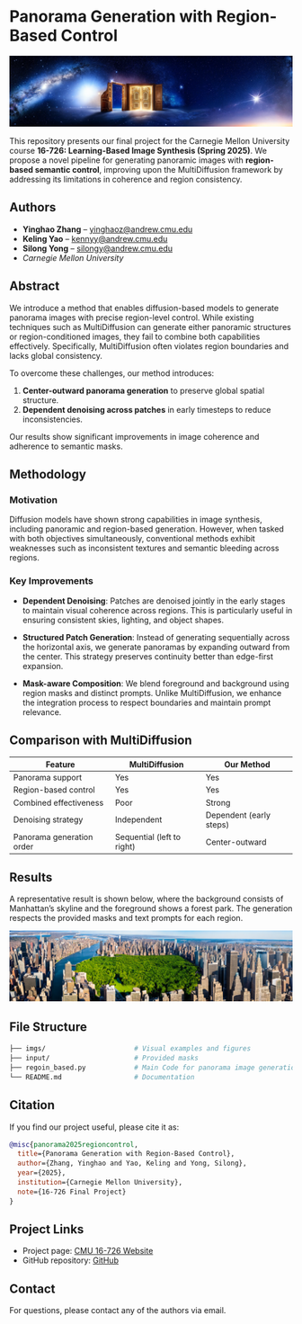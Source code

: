 # Panorama Generation with Region-Based Control

![Generated Panorama](./imgs/case5.jpg)

This repository presents our final project for the Carnegie Mellon University course **16-726: Learning-Based Image Synthesis (Spring 2025)**. We propose a novel pipeline for generating panoramic images with **region-based semantic control**, improving upon the MultiDiffusion framework by addressing its limitations in coherence and region consistency.

## Authors

- **Yinghao Zhang** – yinghaoz@andrew.cmu.edu  
- **Keling Yao** – kennyy@andrew.cmu.edu  
- **Silong Yong** – silongy@andrew.cmu.edu  
- *Carnegie Mellon University*

## Abstract

We introduce a method that enables diffusion-based models to generate panorama images with precise region-level control. While existing techniques such as MultiDiffusion can generate either panoramic structures or region-conditioned images, they fail to combine both capabilities effectively. Specifically, MultiDiffusion often violates region boundaries and lacks global consistency.

To overcome these challenges, our method introduces:
1. **Center-outward panorama generation** to preserve global spatial structure.
2. **Dependent denoising across patches** in early timesteps to reduce inconsistencies.

Our results show significant improvements in image coherence and adherence to semantic masks.

## Methodology

### Motivation

Diffusion models have shown strong capabilities in image synthesis, including panoramic and region-based generation. However, when tasked with both objectives simultaneously, conventional methods exhibit weaknesses such as inconsistent textures and semantic bleeding across regions.

### Key Improvements

- **Dependent Denoising**: Patches are denoised jointly in the early stages to maintain visual coherence across regions. This is particularly useful in ensuring consistent skies, lighting, and object shapes.
  
- **Structured Patch Generation**: Instead of generating sequentially across the horizontal axis, we generate panoramas by expanding outward from the center. This strategy preserves continuity better than edge-first expansion.

- **Mask-aware Composition**: We blend foreground and background using region masks and distinct prompts. Unlike MultiDiffusion, we enhance the integration process to respect boundaries and maintain prompt relevance.

## Comparison with MultiDiffusion

| Feature                      | MultiDiffusion          | Our Method                         |
|-----------------------------|--------------------------|-------------------------------------|
| Panorama support            | Yes                      | Yes                                 |
| Region-based control        | Yes                      | Yes                                 |
| Combined effectiveness      | Poor                     | Strong                              |
| Denoising strategy          | Independent              | Dependent (early steps)             |
| Panorama generation order   | Sequential (left to right) | Center-outward                     |

## Results

A representative result is shown below, where the background consists of Manhattan’s skyline and the foreground shows a forest park. The generation respects the provided masks and text prompts for each region.

![Teaser](./imgs/case2.jpg)

## File Structure

```bash
├── imgs/                      # Visual examples and figures
├── input/                     # Provided masks
├── regoin_based.py            # Main Code for panorama image generation
└── README.md                  # Documentation
```

## Citation

If you find our project useful, please cite it as:

```bibtex
@misc{panorama2025regioncontrol,
  title={Panorama Generation with Region-Based Control},
  author={Zhang, Yinghao and Yao, Keling and Yong, Silong},
  year={2025},
  institution={Carnegie Mellon University},
  note={16-726 Final Project}
}
```

## Project Links

- Project page: [CMU 16-726 Website](https://www.andrew.cmu.edu/course/16-726-sp25/projects/kennyy/project/)
- GitHub repository: [GitHub](https://github.com/KennyYao2001/panorama_generation_with_region-based_mask)

## Contact

For questions, please contact any of the authors via email.
